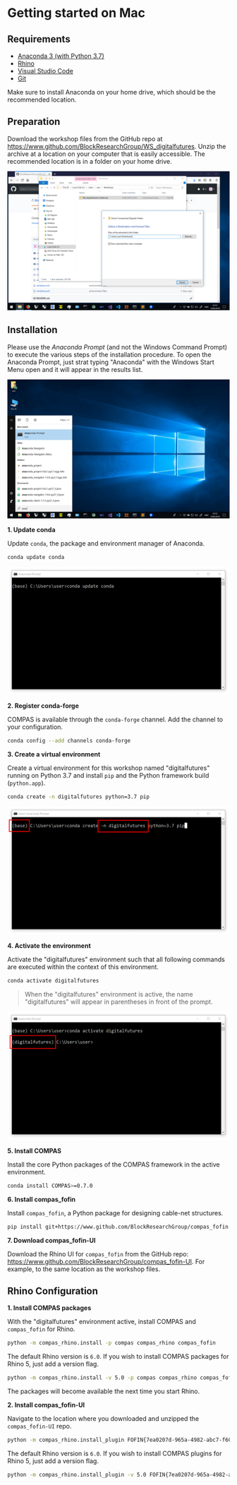 # Getting started on Mac

## Requirements

* [Anaconda 3 (with Python 3.7)](https://repo.anaconda.com/archive/Anaconda3-2019.03-MacOSX-x86_64.pkg)
* [Rhino](https://www.rhino3d.com/download)
* [Visual Studio Code](https://code.visualstudio.com/)
* [Git](https://git-scm.com/downloads)

Make sure to install Anaconda on your home drive, which should be the recommended location. 

## Preparation

Download the workshop files from the GitHub repo at https://www.github.com/BlockResearchGroup/WS_digitalfutures. Unzip the archive at a location on your computer that is easily accessible. The recommended location is in a folder on your home drive.

![Windows Home](images/windows_workshop.png)

## Installation

Please use the *Anaconda Prompt* (and not the Windows Command Prompt) to execute the various steps of the installation procedure. To open the Anaconda Prompt, just strat typing "Anaconda" with the Windows Start Menu open and it will appear in the results list.

![Windows Prompt](images/windows_anacondaprompt.png)

**1. Update conda**

Update `conda`, the package and environment manager of Anaconda.

```bash
conda update conda
```

![Windows conda](images/windows_conda.png)

**2. Register conda-forge**

COMPAS is available through the `conda-forge` channel. Add the channel to your configuration.

```bash
conda config --add channels conda-forge
```

**3. Create a virtual environment**

Create a virtual environment for this workshop named "digitalfutures" running on Python 3.7 and install `pip` and the Python framework build (`python.app`).

```bash
conda create -n digitalfutures python=3.7 pip
```

![Windows virtual environment](images/windows_virtual-environment.png)

**4. Activate the environment**

Activate the "digitalfutures" environment such that all following commands are executed within the context of this environment.

```bash
conda activate digitalfutures
```

> When the "digitalfutures" environment is active, the name "digitalfutures" will appear in parentheses in front of the prompt.

![Windows activate](images/windows_activate.png)

**5. Install COMPAS**

Install the core Python packages of the COMPAS framework in the active environment.

```bash
conda install COMPAS>=0.7.0
```

**6. Install compas_fofin**

Install `compas_fofin`, a Python package for designing cable-net structures.

```bash
pip install git+https://www.github.com/BlockResearchGroup/compas_fofin.git#egg=compas_fofin
```

**7. Download compas_fofin-UI**

Download the Rhino UI for `compas_fofin` from the GitHub repo: https://www.github.com/BlockResearchGroup/compas_fofin-UI. For example, to the same location as the workshop files.

## Rhino Configuration

**1. Install COMPAS packages**

With the "digitalfutures" environment active, install COMPAS and `compas_fofin` for Rhino.

```bash
python -m compas_rhino.install -p compas compas_rhino compas_fofin
```

The default Rhino version is `6.0`. If you wish to install COMPAS packages for Rhino 5, just add a version flag.

```bash
python -m compas_rhino.install -v 5.0 -p compas compas_rhino compas_fofin
```

The packages will become available the next time you start Rhino.

**2. Install compas_fofin-UI**

Navigate to the location where you downloaded and unzipped the `compas_fofin-UI` repo.

```bash
python -m compas_rhino.install_plugin FOFIN{7ea0207d-965a-4982-abc7-f60810ae2626}
```

The default Rhino version is `6.0`. If you wish to install COMPAS plugins for Rhino 5, just add a version flag.

```bash
python -m compas_rhino.install_plugin -v 5.0 FOFIN{7ea0207d-965a-4982-abc7-f60810ae2626}
```
